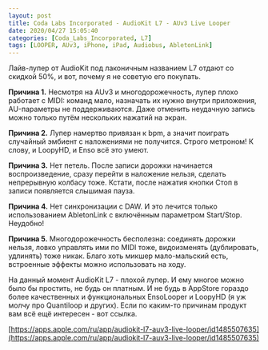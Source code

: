 ```yaml
---
layout: post
title: Coda Labs Incorporated - AudioKit L7 - AUv3 Live Looper
date: 2020/04/27 15:05:40
categories: [Coda_Labs_Incorporated, L7]
tags: [LOOPER, AUv3, iPhone, iPad, Audiobus, AbletonLink]
---
```

Лайв-лупер от AudioKit под лаконичным названием L7 отдают со скидкой 50%, и вот, почему я не советую его покупать.

<strong>Причина 1.</strong> Несмотря на AUv3 и многодорожечность, лупер плохо работает с MIDI: команд мало, назначать их нужно внутри приложения, AU-параметры не поддерживаются. Даже отменить неудачную запись можно только путём нескольких нажатий на экран.

<strong>Причина 2.</strong> Лупер намертво привязан к bpm, а значит поиграть случайный эмбиент с наложениями не получится. Строго метроном! К слову, и LoopyHD, и Enso всё это умеют.

<strong>Причина 3.</strong> Нет петель. После записи дорожки начинается воспроизведение, сразу перейти в наложение нельзя, сделать непрерывную колбасу тоже. Кстати, после нажатия кнопки Стоп в записи появляется слышимая пауза.

<strong>Причина 4.</strong> Нет синхронизации с DAW. И это лечится только использованием AbletonLink с включённым параметром Start/Stop. Неудобно!

<strong>Причина 5.</strong> Многодорожечность бесполезна: соединять дорожки нельзя, ловко управлять ими по MIDI тоже, видоизменять (дублировать, удлинять) тоже никак. Благо хоть микшер мало-мальский есть, встроенные эффекты можно использовать на ходу.

На данный момент AudioKit L7 - плохой лупер. И ему многое можно было бы простить, не будь он платным. И не будь в AppStore гораздо более качественных и функциональных EnsoLooper и LoopyHD (я уж молчу про Quantiloop и других). Если по каким-то причинам продукт вам всё ещё интересен - вот ссылка.

[https://apps.apple.com/ru/app/audiokit-l7-auv3-live-looper/id1485507635](https://apps.apple.com/ru/app/audiokit-l7-auv3-live-looper/id1485507635)
